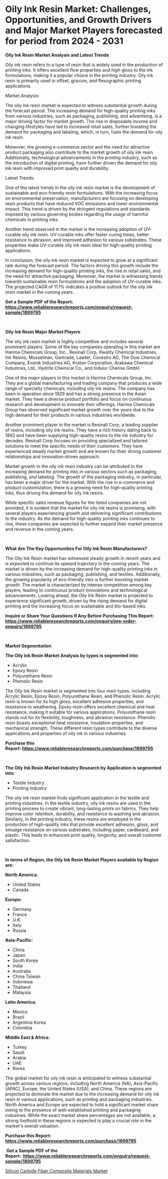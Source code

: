 <p><h1>Oily Ink Resin Market: Challenges, Opportunities, and Growth Drivers and Major Market Players forecasted for period from 2024 - 2031</h1></p><p><strong>Oily Ink Resin Market Analysis and Latest Trends</strong></p>
<p><p>Oily ink resin refers to a type of resin that is widely used in the production of printing inks. It offers excellent flow properties and high gloss to the ink formulations, making it a popular choice in the printing industry. Oily ink resin is primarily used in offset, gravure, and flexographic printing applications.</p><p>Market Analysis:</p><p>The oily ink resin market is expected to witness substantial growth during the forecast period. The increasing demand for high-quality printing inks from various industries, such as packaging, publishing, and advertising, is a major driving factor for market growth. The rise in disposable income and changing lifestyles have led to increased retail sales, further boosting the demand for packaging and labeling, which, in turn, fuels the demand for oily ink resin.</p><p>Moreover, the growing e-commerce sector and the need for attractive product packaging also contribute to the market growth of oily ink resin. Additionally, technological advancements in the printing industry, such as the introduction of digital printing, have further driven the demand for oily ink resin with improved print quality and durability.</p><p>Latest Trends:</p><p>One of the latest trends in the oily ink resin market is the development of sustainable and eco-friendly resin formulations. With the increasing focus on environmental preservation, manufacturers are focusing on developing resin products that have reduced VOC emissions and lower environmental impact. This trend is driven by the stringent regulations and standards imposed by various governing bodies regarding the usage of harmful chemicals in printing inks.</p><p>Another trend observed in the market is the increasing adoption of UV-curable oily ink resin. UV-curable inks offer faster curing times, better resistance to abrasion, and improved adhesion to various substrates. These properties make UV-curable oily ink resin ideal for high-quality printing applications.</p><p>In conclusion, the oily ink resin market is expected to grow at a significant rate during the forecast period. The factors driving this growth include the increasing demand for high-quality printing inks, the rise in retail sales, and the need for attractive packaging. Moreover, the market is witnessing trends towards sustainable resin formulations and the adoption of UV-curable inks. The projected CAGR of 11.1% indicates a positive outlook for the oily ink resin market in the coming years.</p></p>
<p><strong>Get a Sample PDF of the Report:&nbsp; <a href="https://www.reliableresearchreports.com/enquiry/request-sample/1899795">https://www.reliableresearchreports.com/enquiry/request-sample/1899795</a></strong></p>
<p>&nbsp;</p>
<p><strong>Oily Ink Resin Major Market Players</strong></p>
<p><p>The oily ink resin market is highly competitive and includes several prominent players. Some of the key companies operating in this market are Harima Chemicals Group, Inc., Resinall Corp, Kwality Chemical Industries, Ink Resins, Mosselman, Gantrade, Lawter, Covestro AG, The Dow Chemical Company, Evonik Industries AG, Kraton Corporation, Arakawa Chemical Industries, Ltd., Hydrite Chemical Co., and Indulor Chemie GmbH.</p><p>One of the major players in this market is Harima Chemicals Group, Inc. They are a global manufacturing and trading company that produces a wide range of specialty chemicals, including oily ink resins. The company has been in operation since 1929 and has a strong presence in the Asian market. They have a diverse product portfolio and focus on continuous research and development to innovate their offerings. Harima Chemicals Group has observed significant market growth over the years due to the high demand for their products in various industries worldwide.</p><p>Another prominent player in the market is Resinall Corp, a leading supplier of resins, including oily ink resins. They have a rich history dating back to 1892 and have been supplying high-quality resins to the ink industry for decades. Resinall Corp focuses on providing specialized and tailored solutions to meet the specific needs of their customers. They have experienced steady market growth and are known for their strong customer relationships and innovation-driven approach.</p><p>Market growth in the oily ink resin industry can be attributed to the increasing demand for printing inks in various sectors such as packaging, publishing, and labeling. The growth of the packaging industry, in particular, has been a major driver for the market. With the rise in e-commerce and product customization, there is a growing need for high-quality printing inks, thus driving the demand for oily ink resins.</p><p>While specific sales revenue figures for the listed companies are not provided, it is evident that the market for oily ink resins is promising, with several players experiencing growth and delivering significant contributions to the industry. As the demand for high-quality printing inks continues to rise, these companies are expected to further expand their market presence and revenue in the coming years.</p></p>
<p>&nbsp;</p>
<p><strong>What Are The Key Opportunities For Oily Ink Resin Manufacturers?</strong></p>
<p><p>The Oily Ink Resin market has witnessed steady growth in recent years and is expected to continue its upward trajectory in the coming years. The market is driven by the increasing demand for high-quality printing inks in various industries, such as packaging, publishing, and textiles. Additionally, the growing popularity of eco-friendly inks is further boosting market growth. The market is characterized by intense competition among key players, leading to continuous product innovations and technological advancements. Looking ahead, the Oily Ink Resin market is projected to experience significant growth, driven by the rising demand for digital printing and the increasing focus on sustainable and bio-based inks.</p></p>
<p><strong>Inquire or Share Your Questions If Any Before Purchasing This Report: <a href="https://www.reliableresearchreports.com/enquiry/pre-order-enquiry/1899795">https://www.reliableresearchreports.com/enquiry/pre-order-enquiry/1899795</a></strong></p>
<p>&nbsp;</p>
<p><strong>Market Segmentation</strong></p>
<p><strong>The Oily Ink Resin Market Analysis by types is segmented into:</strong></p>
<p><ul><li>Acrylic</li><li>Epoxy Resin</li><li>Polyurethane Resin</li><li>Phenolic Resin</li></ul></p>
<p><p>The Oily Ink Resin market is segmented into four main types, including Acrylic Resin, Epoxy Resin, Polyurethane Resin, and Phenolic Resin. Acrylic resin is known for its high gloss, excellent adhesive properties, and resistance to weathering. Epoxy resin offers excellent chemical and heat resistance, making it suitable for various applications. Polyurethane resin stands out for its flexibility, toughness, and abrasion resistance. Phenolic resin boasts exceptional heat resistance, insulation properties, and mechanical strength. These different resin types contribute to the diverse applications and properties of oily ink in various industries.</p></p>
<p><strong>Purchase this Report:&nbsp;<a href="https://www.reliableresearchreports.com/purchase/1899795">https://www.reliableresearchreports.com/purchase/1899795</a></strong></p>
<p>&nbsp;</p>
<p><strong>The Oily Ink Resin Market Industry Research by Application is segmented into:</strong></p>
<p><ul><li>Textile Industry</li><li>Printing Industry</li></ul></p>
<p><p>The oily ink resin market finds significant application in the textile and printing industries. In the textile industry, oily ink resins are used in the printing process to create vibrant, long-lasting prints on fabrics. They help improve color retention, durability, and resistance to washing and abrasion. Similarly, in the printing industry, these resins are employed in the production of high-quality inks that provide excellent adhesion, gloss, and smudge resistance on various substrates, including paper, cardboard, and plastic. This leads to enhanced print quality, longevity, and overall customer satisfaction.</p></p>
<p>&nbsp;</p>
<p><strong>In terms of Region, the Oily Ink Resin Market Players available by Region are:</strong></p>
<p>
    <p> <strong> North America: </strong>
        <ul>
            <li>United States</li>
            <li>Canada</li>
        </ul>
        </p> 
    <p> <strong> Europe: </strong>
        <ul>
            <li>Germany</li>
            <li>France</li>
            <li>U.K.</li>
            <li>Italy</li>
            <li>Russia</li>
        </ul>
        </p> 
    <p> <strong> Asia-Pacific: </strong>
        <ul>
            <li>China</li>
            <li>Japan</li>
            <li>South Korea</li>
            <li>India</li>
            <li>Australia</li>
            <li>China Taiwan</li>
            <li>Indonesia</li>
            <li>Thailand</li>
            <li>Malaysia</li>
        </ul>
        </p> 
    <p> <strong> Latin America: </strong>
        <ul>
            <li>Mexico</li>
            <li>Brazil</li>
            <li>Argentina Korea</li>
            <li>Colombia</li>
        </ul>
        </p> 
    <p> <strong> Middle East & Africa: </strong>
        <ul>
            <li>Turkey</li>
            <li>Saudi</li>
            <li>Arabia</li>
            <li>UAE</li>
            <li>Korea</li>
        </ul>
    </p>
    </p>
<p><p>The global market for oily ink resin is anticipated to witness substantial growth across various regions, including North America (NA), Asia-Pacific (APAC), Europe, the United States (USA), and China. These regions are projected to dominate the market due to the increasing demand for oily ink resin in various applications, such as printing and packaging industries. North America and Europe are expected to hold a significant market share owing to the presence of well-established printing and packaging industries. While the exact market share percentages are not available, a strong foothold in these regions is expected to play a crucial role in the market's overall valuation.</p></p>
<p><strong>Purchase this Report: <a href="https://www.reliableresearchreports.com/purchase/1899795">https://www.reliableresearchreports.com/purchase/1899795</a></strong></p>
<p>&nbsp;<strong>Get a Sample PDF of the Report:&nbsp;&nbsp;<a href="https://www.reliableresearchreports.com/enquiry/request-sample/1899795">https://www.reliableresearchreports.com/enquiry/request-sample/1899795</a></strong></p>
<p><strong></strong></p>
<p><p><a href="https://github.com/RichRobinson5/Market-Research-Report-List-2/blob/main/silicon-carbide-fiber-composite-materials-market.md">Silicon Carbide Fiber Composite Materials Market</a></p></p>